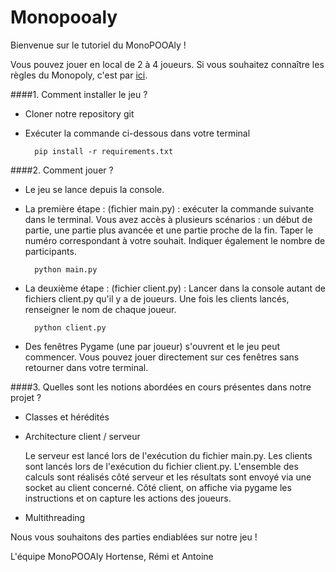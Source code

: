 # Monopooaly

Bienvenue sur le tutoriel du MonoPOOAly !

Vous pouvez jouer en local de 2 à 4 joueurs. Si vous souhaitez connaître les règles du Monopoly, c'est par [ici](http://www.regledujeu.fr/monopoly/).


####1. Comment installer le jeu ?

- Cloner notre repository git

- Exécuter la commande ci-dessous dans votre terminal
         
        pip install -r requirements.txt   
   
####2. Comment jouer ?

- Le jeu se lance depuis la console.

- La première étape : (fichier main.py) : exécuter la commande suivante dans le terminal. Vous avez accès à plusieurs scénarios :
un début de partie, une partie plus avancée et une partie proche de la fin. Taper le numéro correspondant à votre souhait.
Indiquer également le nombre de participants.

        python main.py

- La deuxième étape : (fichier client.py) : Lancer dans la console autant de fichiers client.py qu'il y a de joueurs.
    Une fois les clients lancés, renseigner le nom de chaque joueur.

        python client.py

- Des fenêtres Pygame (une par joueur) s'ouvrent et le jeu peut commencer. Vous pouvez jouer directement sur ces fenêtres sans retourner dans votre terminal. 

####3. Quelles sont les notions abordées en cours présentes dans notre projet ?

- Classes et hérédités


- Architecture client / serveur

    Le serveur est lancé lors de l'exécution du fichier main.py. Les clients sont lancés lors de l'exécution du fichier
    client.py. L'ensemble des calculs sont réalisés côté serveur et les résultats sont envoyé via une socket au client
    concerné. Côté client, on affiche via pygame les instructions et on capture les actions des joueurs.

- Multithreading



Nous vous souhaitons des parties endiablées sur notre jeu !

L'équipe MonoPOOAly
Hortense, Rémi et Antoine